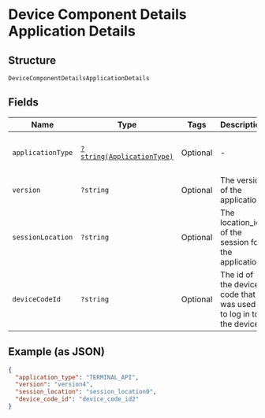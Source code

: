 
# Device Component Details Application Details

## Structure

`DeviceComponentDetailsApplicationDetails`

## Fields

| Name | Type | Tags | Description | Getter | Setter |
|  --- | --- | --- | --- | --- | --- |
| `applicationType` | [`?string(ApplicationType)`](../../doc/models/application-type.md) | Optional | - | getApplicationType(): ?string | setApplicationType(?string applicationType): void |
| `version` | `?string` | Optional | The version of the application. | getVersion(): ?string | setVersion(?string version): void |
| `sessionLocation` | `?string` | Optional | The location_id of the session for the application. | getSessionLocation(): ?string | setSessionLocation(?string sessionLocation): void |
| `deviceCodeId` | `?string` | Optional | The id of the device code that was used to log in to the device. | getDeviceCodeId(): ?string | setDeviceCodeId(?string deviceCodeId): void |

## Example (as JSON)

```json
{
  "application_type": "TERMINAL_API",
  "version": "version4",
  "session_location": "session_location0",
  "device_code_id": "device_code_id2"
}
```


